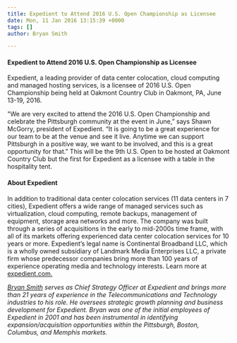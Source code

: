 ```yaml
---
title: Expedient to Attend 2016 U.S. Open Championship as Licensee
date: Mon, 11 Jan 2016 13:15:39 +0000
tags: []
author: Bryan Smith

---
```

#### Expedient to Attend 2016 U.S. Open Championship as Licensee

Expedient, a leading provider of data center colocation, cloud computing and managed hosting services, is a licensee of 2016 U.S. Open Championship being held at Oakmont Country Club in Oakmont, PA, June 13-19, 2016. 

"We are very excited to attend the 2016 U.S. Open Championship and celebrate the Pittsburgh community at the event in June,” says Shawn McGorry, president of Expedient. “It is going to be a great experience for our team to be at the venue and see it live. Anytime we can support Pittsburgh in a positive way, we want to be involved, and this is a great opportunity for that.” This will be the 9th U.S. Open to be hosted at Oakmont Country Club but the first for Expedient as a licensee with a table in the hospitality tent.

#### About Expedient

In addition to traditional data center colocation services (11 data centers in 7 cities), Expedient offers a wide range of managed services such as virtualization, cloud computing, remote backups, management of equipment, storage area networks and more. The company was built through a series of acquisitions in the early to mid-2000s time frame, with all of its markets offering experienced data center colocation services for 10 years or more. Expedient’s legal name is Continental Broadband LLC, which is a wholly owned subsidiary of Landmark Media Enterprises LLC, a private firm whose predecessor companies bring more than 100 years of experience operating media and technology interests. Learn more at [expedient.com.](https://www.expedient.com)

[_Bryan Smith_](https://www.linkedin.com/in/bryankeithsmith/) _serves as Chief Strategy Officer at Expedient and brings more than 21 years of experience in the Telecommunications and Technology industries to his role. He oversees strategic growth planning and business development for Expedient. Bryan was one of the initial employees of Expedient in 2001 and has been instrumental in identifying expansion/acquisition opportunities within the Pittsburgh, Boston, Columbus, and Memphis markets._